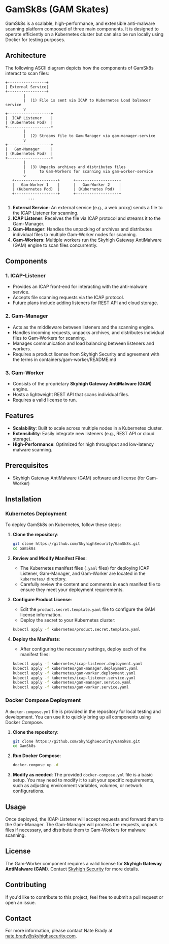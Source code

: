# GamSk8s (GAM Skates)

GamSk8s is a scalable, high-performance, and extensible anti-malware scanning platform composed of three main components. It is designed to operate efficiently on a Kubernetes cluster but can also be run locally using Docker for testing purposes.

## Architecture

The following ASCII diagram depicts how the components of GamSk8s interact to scan files:

```
+-----------------+
| External Service|
+-----------------+
        |
        |  (1) File is sent via ICAP to Kubernetes Load balancer service
        v
+-------------------+
|  ICAP Listener    |
| (Kubernetes Pod)  |
+-------------------+
        |
        |  (2) Streams file to Gam-Manager via gam-manager-service
        v
+-------------------+
|   Gam-Manager     |
| (Kubernetes Pod)  |
+-------------------+
        |
        |  (3) Unpacks archives and distributes files
        |      to Gam-Workers for scanning via gam-worker-service
        v
   +-------------------+      +-------------------+
   |   Gam-Worker 1    |      |   Gam-Worker 2    |
   | (Kubernetes Pod)  |      | (Kubernetes Pod)  |
   +-------------------+      +-------------------+
          ...
```

1. **External Service**: An external service (e.g., a web proxy) sends a file to the ICAP-Listener for scanning.
2. **ICAP Listener**: Receives the file via ICAP protocol and streams it to the Gam-Manager.
3. **Gam-Manager**: Handles the unpacking of archives and distributes individual files to multiple Gam-Worker nodes for scanning.
4. **Gam-Workers**: Multiple workers run the Skyhigh Gateway AntiMalware (GAM) engine to scan files concurrently.

## Components

### 1. **ICAP-Listener**

- Provides an ICAP front-end for interacting with the anti-malware service.
- Accepts file scanning requests via the ICAP protocol.
- Future plans include adding listeners for REST API and cloud storage.

### 2. **Gam-Manager**

- Acts as the middleware between listeners and the scanning engine.
- Handles incoming requests, unpacks archives, and distributes individual files to Gam-Workers for scanning.
- Manages communication and load balancing between listeners and workers.
- Requires a product license from Skyhigh Security and agreement with the terms in containers/gam-worker/README.md

### 3. **Gam-Worker**

- Consists of the proprietary **Skyhigh Gateway AntiMalware (GAM)** engine.
- Hosts a lightweight REST API that scans individual files.
- Requires a valid license to run.

## Features

- **Scalability**: Built to scale across multiple nodes in a Kubernetes cluster.
- **Extensibility**: Easily integrate new listeners (e.g., REST API or cloud storage).
- **High-Performance**: Optimized for high throughput and low-latency malware scanning.

## Prerequisites

- Skyhigh Gateway AntiMalware (GAM) software and license (for Gam-Worker)

## Installation

### Kubernetes Deployment

To deploy GamSk8s on Kubernetes, follow these steps:

1. **Clone the repository**:

   ```bash
   git clone https://github.com/SkyhighSecurity/GamSk8s.git
   cd GamSk8s
   ```

2. **Review and Modify Manifest Files**:
   - The Kubernetes manifest files (`.yaml` files) for deploying ICAP Listener, Gam-Manager, and Gam-Worker are located in the `kubernetes/` directory.
   - Carefully review the content and comments in each manifest file to ensure they meet your deployment requirements.

3. **Configure Product License**:
   - Edit the `product.secret.template.yaml` file to configure the GAM license information.
   - Deploy the secret to your Kubernetes cluster:
   
   ```bash
   kubectl apply -f kubernetes/product.secret.template.yaml
   ```

4. **Deploy the Manifests**:
   - After configuring the necessary settings, deploy each of the manifest files:
   
   ```bash
   kubectl apply -f kubernetes/icap-listener.deployment.yaml
   kubectl apply -f kubernetes/gam-manager.deployment.yaml
   kubectl apply -f kubernetes/gam-worker.deployment.yaml
   kubectl apply -f kubernetes/icap-listener.service.yaml
   kubectl apply -f kubernetes/gam-manager.service.yaml
   kubectl apply -f kubernetes/gam-worker.service.yaml
   ```

### Docker Compose Deployment

A `docker-compose.yml` file is provided in the repository for local testing and development. You can use it to quickly bring up all components using Docker Compose.

1. **Clone the repository**:

   ```bash
   git clone https://github.com/SkyhighSecurity/GamSk8s.git
   cd GamSk8s
   ```

2. **Run Docker Compose**:

   ```bash
   docker-compose up -d
   ```

3. **Modify as needed**: The provided `docker-compose.yml` file is a basic setup. You may need to modify it to suit your specific requirements, such as adjusting environment variables, volumes, or network configurations.

## Usage

Once deployed, the ICAP-Listener will accept requests and forward them to the Gam-Manager. The Gam-Manager will process the requests, unpack files if necessary, and distribute them to Gam-Workers for malware scanning.

## License

The Gam-Worker component requires a valid license for **Skyhigh Gateway AntiMalware (GAM)**. Contact [Skyhigh Security](https://www.skyhighsecurity.com/) for more details.

## Contributing

If you'd like to contribute to this project, feel free to submit a pull request or open an issue.

## Contact

For more information, please contact Nate Brady at nate.brady@skyhighsecurity.com.

